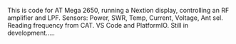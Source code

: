 This is code for AT Mega 2650, running a Nextion display, controlling an RF amplifier and LPF.
Sensors: Power, SWR, Temp, Current, Voltage, Ant sel.
Reading frequency from CAT.
VS Code and PlatformIO.
Still in development.....